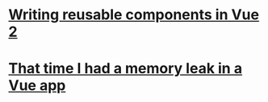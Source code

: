 # [Writing reusable components in Vue 2](/reusable-components)
# [That time I had a memory leak in a Vue app](/vue-memory-leak)
